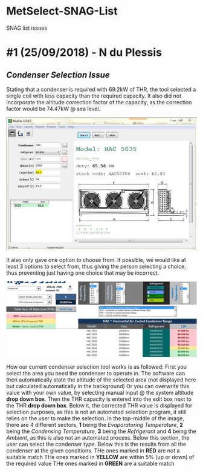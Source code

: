 # MetSelect-SNAG-List
SNAG list issues 

# #1 (25/09/2018) - N du Plessis

## **_Condenser Selection Issue_**

Stating that a condenser is required with 69.2kW of THR, the tool selected a single coil with less capacity than the required capacity.
It also did not incorporate the altitude correction factor of the capacity, as the correction factor would be 74.47kW @ sea level.

![alt text](UndersizedCondenser.JPG "Undersized Condenser Selection")

It also only gave one option to choose from.
If possible, we would like at least 3 options to select from, thus giving the person selecting a choice, thus preventing just having one choice that may be incorrect.

![alt text](RecamSelector.JPG "Condenser Selection Preview")

How our current condenser selection tool works is as followed:
 First you select the area you need the condenser to operate in.
 The software can then automatically state the altitude of the selected area (not displayed here but calculated automatically in the background)
 Or you can overwrite this value with your own value, by selecting manual input @ the system altitude **drop down box**.
 Then the THR capacity is entered into the edit box next to the THR **drop down box**.
 Below it, the corrected THR value is displayed for selection purposes, as this is not an automated selection program, it still relies on the user to make the selection.
 In the top-middle of the image, there are 4 different sectors, **1** being the *Evaporatoring Temperature*, **2** being the *Condensing Temperature*, **3** being the *Refrigerant* and **4** being the *Ambient*, as this is also not an automated process.
 Below this section, the user can select the condenser type.
 Below this is the results from all the condenser at the given conditions.
 THe ones marked in **RED** are not a suitable match
 THe ones marked in **YELLOW** are within 5% (up or down) of the required value
 THe ones marked in **GREEN** are a suitable match
